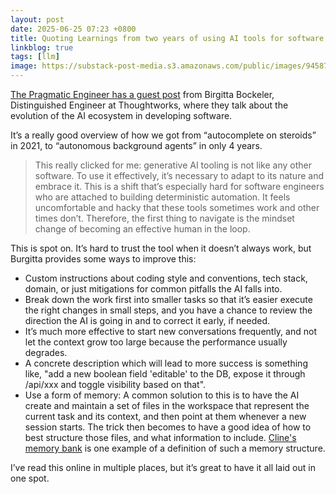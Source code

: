 ```yaml
---
layout: post
date: 2025-06-25 07:23 +0800
title: Quoting Learnings from two years of using AI tools for software engineering
linkblog: true
tags: [llm]
image: https://substack-post-media.s3.amazonaws.com/public/images/94587a2c-3dc9-45e6-92ef-5705eaa64638_1600x1326.png
---
```


[The Pragmatic Engineer has a guest post](https://newsletter.pragmaticengineer.com/p/two-years-of-using-ai) from Birgitta Bockeler, Distinguished Engineer at Thoughtworks, where they talk about the evolution of the AI ecosystem in developing software. 

It’s a really good overview of how we got from “autocomplete on steroids” in 2021, to “autonomous background agents” in only 4 years. 

> This really clicked for me: generative AI tooling is not like any other software. To use it effectively, it’s necessary to adapt to its nature and embrace it. This is a shift that’s especially hard for software engineers who are attached to building deterministic automation. It feels uncomfortable and hacky that these tools sometimes work and other times don’t.
> Therefore, the first thing to navigate is the mindset change of becoming an effective human in the loop.

This is spot on. It’s hard to trust the tool when it doesn’t always work, but Burgitta provides some ways to improve this:

- Custom instructions about coding style and conventions, tech stack, domain, or just mitigations for common pitfalls the AI falls into. 
- Break down the work first into smaller tasks so that it’s easier execute the right changes in small steps, and you have a chance to review the direction the AI is going in and to correct it early, if needed.
- It’s much more effective to start new conversations frequently, and not let the context grow too large because the performance usually degrades.
- A concrete description which will lead to more success is something like, "add a new boolean field 'editable' to the DB, expose it through /api/xxx and toggle visibility based on that".
- Use a form of memory: A common solution to this is to have the AI create and maintain a set of files in the workspace that represent the current task and its context, and then point at them whenever a new session starts. The trick then becomes to have a good idea of how to best structure those files, and what information to include. [Cline's memory bank](https://docs.cline.bot/prompting/cline-memory-bank) is one example of a definition of such a memory structure.

I’ve read this online in multiple places, but it’s great to have it all laid out in one spot. 